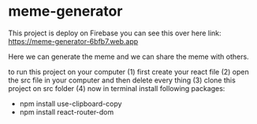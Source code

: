 # meme-generator

This project is deploy on Firebase you can see this over here link: https://meme-generator-6bfb7.web.app

Here we can generate the meme and we can share the meme with others.

to run this project on your computer
(1) first create your react file
(2) open the src file in your computer and then delete every thing
(3) clone this project on src folder
(4) now in terminal install following packages:

 - npm install use-clipboard-copy
 - npm install react-router-dom

